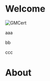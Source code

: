 # Welcome



![](https://github.com/gmcert/GMCert_tmp1/blob/master/gmcert_land640.png "GMCert")

aaa

bb

ccc


# About


